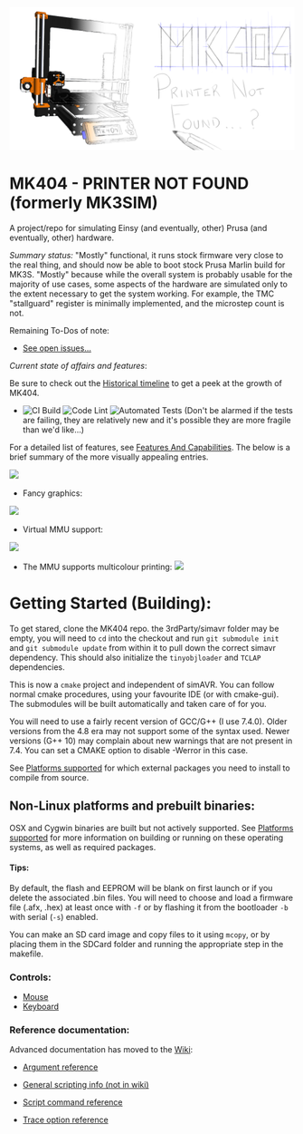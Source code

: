 ![](assets/Logo.png)

# MK404 - PRINTER NOT FOUND (formerly MK3SIM)
A project/repo for simulating Einsy (and eventually, other) Prusa (and eventually, other) hardware.

*Summary status:* "Mostly" functional, it runs stock firmware very close to the real thing, and should now be able to boot stock Prusa Marlin build for MK3S. "Mostly" because while the overall system is probably usable for the majority of use cases, some aspects of the hardware are simulated only to the extent necessary to get the system working. For example, the TMC "stallguard" register is minimally implemented, and the microstep count is not.

Remaining To-Dos of note:
- [See open issues...](https://github.com/vintagepc/MK404/issues/)

*Current state of affairs and features*:

Be sure to check out the [Historical timeline](https://github.com/vintagepc/MK404/wiki/Historical-Timeline) to get a peek at the growth of MK404.

- ![CI Build](https://github.com/vintagepc/MK404/workflows/CI%20Build/badge.svg) ![Code Lint](https://github.com/vintagepc/MK404/workflows/Code%20Lint/badge.svg) ![Automated Tests](https://github.com/vintagepc/MK404/workflows/Automated%20Tests/badge.svg) (Don't be alarmed if the tests are failing, they are relatively new and it's possible they are more fragile than we'd like...)


For a detailed list of features, see [Features And Capabilities](https://github.com/vintagepc/MK404/wiki/Features-and-Capabilities-Summary). The below is a brief summary of the more visually appealing entries.


![](https://user-images.githubusercontent.com/53943260/80157964-63404880-8595-11ea-9bfe-55668a0d4807.png)

- Fancy graphics:

![](https://github.com/vintagepc/MK404/wiki/images/Advanced_gfx.png)

- Virtual MMU support:

![](https://github.com/vintagepc/MK404/wiki/images/MMU2.png)

- The MMU supports multicolour printing:
![](https://user-images.githubusercontent.com/53943260/84335826-c432d880-ab63-11ea-9534-6cc61ae1a745.png)

# Getting Started (Building):

To get stared, clone the MK404 repo. the 3rdParty/simavr folder may be empty, you will need to `cd` into the checkout and run `git submodule init` and `git submodule update` from within it to pull down the correct simavr dependency. This should also initialize the `tinyobjloader` and `TCLAP` dependencies.

This is now a `cmake` project and independent of simAVR. You can follow normal cmake procedures, using your favourite IDE (or with cmake-gui). The submodules will be built automatically and taken care of for you.

You will need to use a fairly recent version of GCC/G++ (I use 7.4.0). Older versions from the 4.8 era may not support some of the syntax used. Newer versions (G++ 10) may complain about new warnings that are not present in 7.4. You can set a CMAKE option to disable -Werror in this case.

See [Platforms supported](https://github.com/vintagepc/MK404/wiki/Supported-Operating-Systems) for which external packages you need to install to compile from source.

## Non-Linux platforms and prebuilt binaries:
OSX and Cygwin binaries are built but not actively supported. See [Platforms supported](https://github.com/vintagepc/MK404/wiki/Supported-Operating-Systems) for more information on building or running on these operating systems, as well as required packages.

#### Tips:
By default, the flash and EEPROM will be blank on first launch or if you delete the associated .bin files.
You will need to choose and load a firmware file (.afx, .hex) at least once with `-f` or by flashing it from the bootloader `-b` with serial (`-s`) enabled.

You can make an SD card image and copy files to it using `mcopy`, or by placing them in the SDCard folder and running the appropriate step in the makefile.

### Controls:

* [Mouse](https://github.com/vintagepc/MK404/wiki/Mouse-Functions)
* [Keyboard](https://github.com/vintagepc/MK404/wiki/Key-Controls)

### Reference documentation:
Advanced documentation has moved to the [Wiki](https://github.com/vintagepc/MK404/wiki):
* [Argument reference](https://github.com/vintagepc/MK404/wiki/Command-Line)
* [General scripting info (not in wiki)](scripts/Scripting.md)

* [Script command reference](https://github.com/vintagepc/MK404/wiki/Scripting)
* [Trace option reference](https://github.com/vintagepc/MK404/wiki/Trace-Options)

